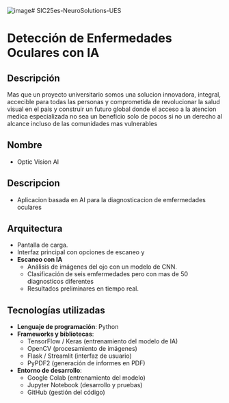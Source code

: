 ![image](https://github.com/user-attachments/assets/a0458c3d-1c34-4090-8318-ba42be6e506e)# SIC25es-NeuroSolutions-UES

#  Detección de Enfermedades Oculares con IA

## Descripción
Mas que un proyecto universitario somos una solucion innovadora, integral, accecible para todas las personas y comprometida de revolucionar la salud visual en el pais y construir un futuro global donde el acceso a la atencion medica especializada no sea un beneficio solo de pocos si no un derecho al alcance incluso de las comunidades mas vulnerables 



## Nombre
  - Optic Vision AI
## Descripcion
  - Aplicacion basada en AI para la diagnosticacion de emfermedades oculares
## Arquitectura
  - Pantalla de carga.
  - Interfaz principal con opciones de escaneo y
- **Escaneo con IA**
  - Análisis de imágenes del ojo con un modelo de CNN.
  - Clasificación de seis emfermedades pero con mas de 50 diagnosticos diferentes
  - Resultados preliminares en tiempo real.

## Tecnologías utilizadas
- **Lenguaje de programación**: Python
- **Frameworks y bibliotecas**:
  - TensorFlow / Keras (entrenamiento del modelo de IA)
  - OpenCV (procesamiento de imágenes)
  - Flask / Streamlit (interfaz de usuario)
  - PyPDF2 (generación de informes en PDF)
- **Entorno de desarrollo**:
  - Google Colab (entrenamiento del modelo)
  - Jupyter Notebook (desarrollo y pruebas)
  - GitHub (gestión del código)

